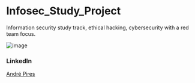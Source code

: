 # Infosec_Study_Project
Information security study track, ethical hacking, cybersecurity with a red team focus.



![image](https://user-images.githubusercontent.com/30474126/121533047-e60ca880-c9cd-11eb-9ad1-0bca9c1c90dc.png)





### LinkedIn

<div class="LI-profile-badge"  data-version="v1" data-size="medium" data-locale="pt_BR" data-type="horizontal" data-theme="dark" data-vanity="andre-s-pires"><a class="LI-simple-link" href='https://br.linkedin.com/in/andre-s-pires?trk=profile-badge'>André Pires</a></div>
